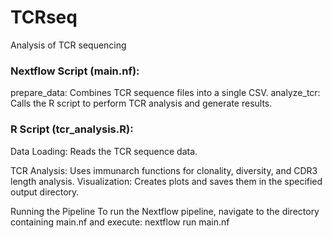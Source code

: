# TCRseq
Analysis of TCR sequencing 

### Nextflow Script (main.nf): ###

prepare_data: Combines TCR sequence files into a single CSV. 
analyze_tcr: Calls the R script to perform TCR analysis and generate results.

### R Script (tcr_analysis.R): ###

Data Loading: Reads the TCR sequence data.

TCR Analysis: Uses immunarch functions for clonality, diversity, and CDR3 length analysis.
Visualization: Creates plots and saves them in the specified output directory.

Running the Pipeline
To run the Nextflow pipeline, navigate to the directory containing main.nf and execute:
nextflow run main.nf
